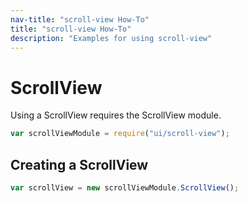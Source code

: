 ```yaml
---
nav-title: "scroll-view How-To"
title: "scroll-view How-To"
description: "Examples for using scroll-view"
---
```

# ScrollView
Using a ScrollView requires the ScrollView module.
``` JavaScript
var scrollViewModule = require("ui/scroll-view");
```
## Creating a ScrollView
``` JavaScript
var scrollView = new scrollViewModule.ScrollView();
```
